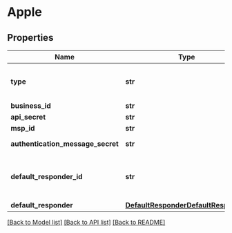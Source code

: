 # Apple

## Properties
Name | Type | Description | Notes
------------ | ------------- | ------------- | -------------
**type** | **str** | To configure an Apple Messages for Business integration, acquire the required information and call the Create Integration endpoint.  | [optional] [default to 'apple']
**business_id** | **str** | Apple Messages for Business ID. | 
**api_secret** | **str** | Your Apple API secret which is tied to your Messaging Service Provider. | 
**msp_id** | **str** | Your Messaging Service Provider ID. | 
**authentication_message_secret** | **str** | A secret used to create the state value when sending Apple authentication 2.0 messages | [optional] 
**default_responder_id** | **str** | The default responder ID for the integration. This is the ID of the responder that will be used to send messages to the user. For more information, refer to the &lt;a href&#x3D;\&quot;https://developer.zendesk.com/documentation/conversations/messaging-platform/programmable-conversations/switchboard/#default-integration-assignment\&quot;&gt;Switchboard guide&lt;/a&gt;.  | [optional] 
**default_responder** | [**DefaultResponderDefaultResponder**](DefaultResponderDefaultResponder.md) |  | [optional] 

[[Back to Model list]](../README.md#documentation-for-models) [[Back to API list]](../README.md#documentation-for-api-endpoints) [[Back to README]](../README.md)


